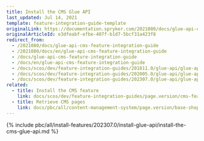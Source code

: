 ```yaml
---
title: Install the CMS Glue API
last_updated: Jul 14, 2021
template: feature-integration-guide-template
originalLink: https://documentation.spryker.com/2021080/docs/glue-api-cms-feature-integration-guide
originalArticleId: e3dfeabf-efbe-407f-b1d7-5bcf31a423f8
redirect_from:
  - /2021080/docs/glue-api-cms-feature-integration-guide
  - /2021080/docs/en/glue-api-cms-feature-integration-guide
  - /docs/glue-api-cms-feature-integration-guide
  - /docs/en/glue-api-cms-feature-integration-guide
  - /docs/scos/dev/feature-integration-guides/201811.0/glue-api/glue-api-cms-feature-integration.html
  - /docs/scos/dev/feature-integration-guides/202005.0/glue-api/glue-api-cms-feature-integration.html
  - /docs/scos/dev/feature-integration-guides/202307.0/glue-api/glue-api-cms-feature-integration.html  
related:
  - title: Install the CMS feature
    link: docs/scos/dev/feature-integration-guides/page.version/cms-feature-integration.html
  - title: Retrieve CMS pages
    link: docs/pbc/all/content-management-system/page.version/base-shop/manage-using-glue-api/retrieve-cms-pages.html
---
```


{% include pbc/all/install-features/202307.0/install-glue-api/install-the-cms-glue-api.md %} <!-- To edit, see /_includes/pbc/all/install-features/202307.0/install-glue-api/install-the-cms-glue-api.md -->
